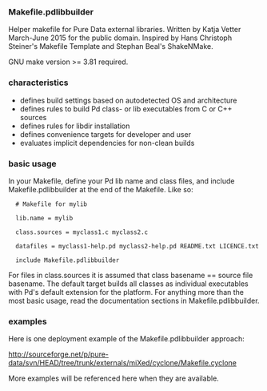 

### Makefile.pdlibbuilder ###

Helper makefile for Pure Data external libraries.
Written by Katja Vetter March-June 2015 for the public domain.
Inspired by Hans Christoph Steiner's Makefile Template and Stephan Beal's
ShakeNMake.

GNU make version >= 3.81 required.


### characteristics ###


* defines build settings based on autodetected OS and architecture
* defines rules to build Pd class- or lib executables from C or C++ sources
* defines rules for libdir installation
* defines convenience targets for developer and user
* evaluates implicit dependencies for non-clean builds


### basic usage ###


In your Makefile, define your Pd lib name and class files, and include
Makefile.pdlibbuilder at the end of the Makefile. Like so:


      # Makefile for mylib

      lib.name = mylib

      class.sources = myclass1.c myclass2.c

      datafiles = myclass1-help.pd myclass2-help.pd README.txt LICENCE.txt

      include Makefile.pdlibbuilder


For files in class.sources it is assumed that class basename == source file
basename. The default target builds all classes as individual executables
with Pd's default extension for the platform. For anything more than the
most basic usage, read the documentation sections in Makefile.pdlibbuilder.


### examples ###


Here is one deployment example of the Makefile.pdlibbuilder approach:

http://sourceforge.net/p/pure-data/svn/HEAD/tree/trunk/externals/miXed/cyclone/Makefile.cyclone

More examples will be referenced here when they are available. 
